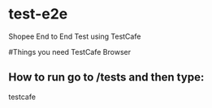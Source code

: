 # test-e2e
Shopee End to End Test using TestCafe

#Things you need
TestCafe
Browser
## How to run go to /tests and then type:

testcafe <browser name> <file name.js>
